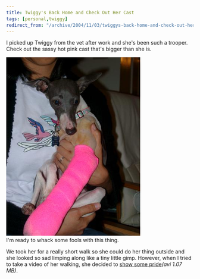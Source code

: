 ```yaml
---
title: Twiggy's Back Home and Check Out Her Cast
tags: [personal,twiggy]
redirect_from: "/archive/2004/11/03/twiggys-back-home-and-check-out-her-cast.aspx/"
---
```


I picked up Twiggy from the vet after work and she's been such a
trooper. Check out the sassy hot pink cast that's bigger than she is.

![Twiggy with her cast](/assets/images/TwiggyInACast.jpg) \
I'm ready to whack some fools with this thing.

We took her for a really short walk so she could do her thing outside
and she looked so sad limping along like a tiny little gimp. However,
when I tried to take a video of her walking, she decided to [show some
pride](/assets/images/GimpyTwiggy.AVI)*(avi 1.07 MB)*.

